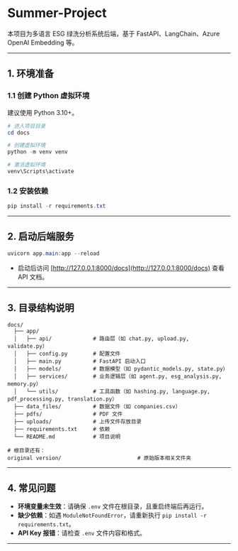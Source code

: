# Summer-Project
本项目为多语言 ESG 绿洗分析系统后端，基于 FastAPI、LangChain、Azure OpenAI Embedding 等。

---

## 1. 环境准备

### 1.1 创建 Python 虚拟环境

建议使用 Python 3.10+。

```powershell
# 进入项目目录
cd docs

# 创建虚拟环境
python -m venv venv

# 激活虚拟环境
venv\Scripts\activate
```

### 1.2 安装依赖

```powershell
pip install -r requirements.txt
```

---

## 2. 启动后端服务

```powershell
uvicorn app.main:app --reload
```

- 启动后访问 [http://127.0.0.1:8000/docs](http://127.0.0.1:8000/docs) 查看 API 文档。

---

## 3. 目录结构说明

```
docs/
  ├── app/
  │   ├── api/             # 路由层（如 chat.py, upload.py, validate.py）
  │   ├── config.py        # 配置文件
  │   ├── main.py          # FastAPI 启动入口
  │   ├── models/          # 数据模型（如 pydantic_models.py, state.py）
  │   ├── services/        # 业务逻辑层（如 agent.py, esg_analysis.py, memory.py）
  │   └── utils/           # 工具函数（如 hashing.py, language.py, pdf_processing.py, translation.py）
  ├── data_files/          # 数据文件（如 companies.csv）
  ├── pdfs/                # PDF 文件
  ├── uploads/             # 上传文件存放目录
  ├── requirements.txt     # 依赖
  └── README.md            # 项目说明

# 根目录还有：
original version/                        # 原始版本相关文件夹
```

---

## 4. 常见问题

- **环境变量未生效**：请确保 `.env` 文件在根目录，且重启终端后再运行。
- **缺少依赖**：如遇 `ModuleNotFoundError`，请重新执行 `pip install -r requirements.txt`。
- **API Key 报错**：请检查 `.env` 文件内容和格式。

---
